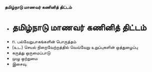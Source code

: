 **தமிழ்நாடு மாணவர் கணினித் திட்டம்**
- # தமிழ்நாடு மாணவர் கணினித் திட்டம்
- n. பல்வேறுபாகங்களின் பொருத்தம்
- (உட.) செயல் நிறைவேற்றத்தில் வெவ்வேறு உறுப்புகளின் ஒத்துழைப்பு
- கருத்து ஒருமைப்பாடு
- முழு ஒற்றுமை
- இசைவு.


